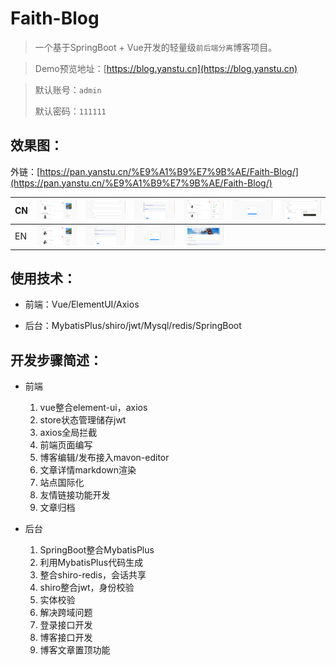 # Faith-Blog

> 一个基于SpringBoot + Vue开发的轻量级`前后端分离`博客项目。

> Demo预览地址：[https://blog.yanstu.cn](https://blog.yanstu.cn)

> 默认账号：`admin`
>
> 默认密码：`111111`

## 效果图：

外链：[https://pan.yanstu.cn/%E9%A1%B9%E7%9B%AE/Faith-Blog/](https://pan.yanstu.cn/%E9%A1%B9%E7%9B%AE/Faith-Blog/)

| CN   | ![home](images/cn/cn_home.jpg) | ![home](images/cn/cn_archive.jpg) | ![home](images/cn/cn_about.jpg) | ![home](images/cn/cn_home2.jpg)   | ![home](images/cn/cn_login.jpg) | ![home](images/cn/cn_publish.jpg) |
| ---- | ------------------------------ | --------------------------------- | ------------------------------- | --------------------------------- | ------------------------------- | --------------------------------- |
| EN   | ![home](images/en/en_home.jpg) | ![home](images/en/en_about.jpg)   | ![home](images/en/en_login.jpg) | ![home](images/en/en_article.jpg) |                                 |                                   |


## 使用技术：

- 前端：Vue/ElementUI/Axios

- 后台：MybatisPlus/shiro/jwt/Mysql/redis/SpringBoot

## 开发步骤简述：

- 前端
  1. vue整合element-ui，axios
  2. store状态管理储存jwt
  3. axios全局拦截
  4. 前端页面编写
  5. 博客编辑/发布接入mavon-editor
  6. 文章详情markdown渲染
  7. 站点国际化
  8. 友情链接功能开发
  9. 文章归档
  
- 后台

  1. SpringBoot整合MybatisPlus
  2. 利用MybatisPlus代码生成
  3. 整合shiro-redis，会话共享
  4. shiro整合jwt，身份校验
  5. 实体校验
  6. 解决跨域问题
  7. 登录接口开发
  8. 博客接口开发
  9. 博客文章置顶功能